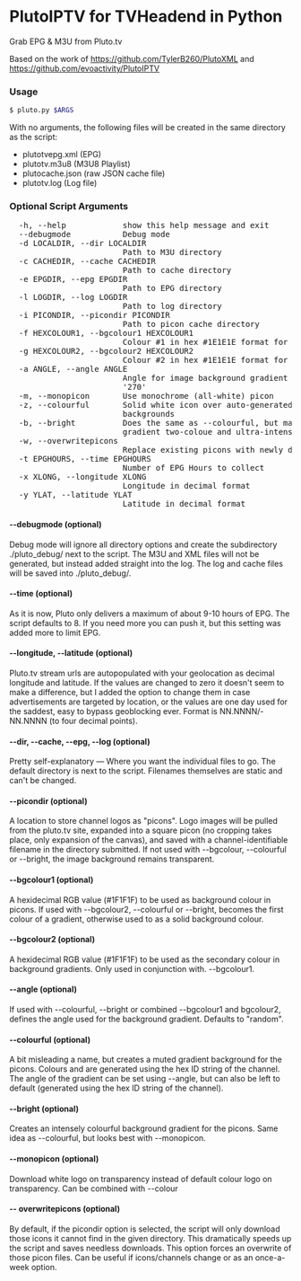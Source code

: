 # PlutoIPTV for TVHeadend in Python

Grab EPG &amp; M3U from Pluto.tv

Based on the work of https://github.com/TylerB260/PlutoXML and https://github.com/evoactivity/PlutoIPTV

### Usage

```bash
$ pluto.py $ARGS
```
With no arguments, the following files will be created in the same directory as the script:

- plutotvepg.xml (EPG)
- plutotv.m3u8 (M3U8 Playlist)
- plutocache.json (raw JSON cache file)
- plutotv.log (Log file)

### Optional Script Arguments
<pre>
  -h, --help            show this help message and exit
  --debugmode           Debug mode
  -d LOCALDIR, --dir LOCALDIR
                        Path to M3U directory
  -c CACHEDIR, --cache CACHEDIR
                        Path to cache directory
  -e EPGDIR, --epg EPGDIR
                        Path to EPG directory
  -l LOGDIR, --log LOGDIR
                        Path to log directory
  -i PICONDIR, --picondir PICONDIR
                        Path to picon cache directory
  -f HEXCOLOUR1, --bgcolour1 HEXCOLOUR1
                        Colour #1 in hex #1E1E1E format for image background
  -g HEXCOLOUR2, --bgcolour2 HEXCOLOUR2
                        Colour #2 in hex #1E1E1E format for image background
  -a ANGLE, --angle ANGLE
                        Angle for image background gradient in degrees, eg;
                        '270'
  -m, --monopicon       Use monochrome (all-white) picon
  -z, --colourful       Solid white icon over auto-generated dark gradient
                        backgrounds
  -b, --bright          Does the same as --colourful, but makes the background
                        gradient two-coloue and ultra-intense.
  -w, --overwritepicons
                        Replace existing picons with newly downloaded versions
  -t EPGHOURS, --time EPGHOURS
                        Number of EPG Hours to collect
  -x XLONG, --longitude XLONG
                        Longitude in decimal format
  -y YLAT, --latitude YLAT
                        Latitude in decimal format
</pre>
#### --debugmode (optional)

Debug mode will ignore all directory options and create the subdirectory ./pluto_debug/ next to the script. The M3U and XML files will not be generated, but instead added straight into the log. The log and cache files will be saved into ./pluto_debug/.

#### --time (optional)

As it is now, Pluto only delivers a maximum of about 9-10 hours of EPG. The script defaults to 8. If you need more you can push it, but this setting was added more to limit EPG.

#### --longitude, --latitude (optional)

Pluto.tv stream urls are autopopulated with your geolocation as decimal longitude and latitude. If the values are changed to zero it doesn't seem to make a difference, but I added the option to change them in case advertisements are targeted by location, or the values are one day used for the saddest, easy to bypass geoblocking ever. Format is NN.NNNN/-NN.NNNN (to four decimal points).

#### --dir, --cache, --epg, --log (optional)

Pretty self-explanatory — Where you want the individual files to go. The default directory is next to the script. Filenames themselves are static and can't be changed.

#### --picondir (optional)

A location to store channel logos as "picons". Logo images will be pulled from the pluto.tv site, expanded into a square picon (no cropping takes place, only expansion of the canvas), and saved with a channel-identifiable filename in the directory submitted. If not used with --bgcolour, --colourful or --bright, the image background remains transparent.

#### --bgcolour1 (optional)

A hexidecimal RGB value (#1F1F1F) to be used as background colour in picons. If used with --bgcolour2, --colourful or --bright, becomes the first colour of a gradient, otherwise used to as a solid background colour. 

#### --bgcolour2 (optional)

A hexidecimal RGB value (#1F1F1F) to be used as the secondary colour in background gradients. Only used in conjunction with. --bgcolour1.

#### --angle (optional)

If used with --colourful, --bright or combined --bgcolour1 and bgcolour2, defines the angle used for the background gradient. Defaults to "random".

#### --colourful (optional)

A bit misleading a name, but creates a muted gradient background for the picons. Colours and are generated using the hex ID string of the channel. The angle of the gradient can be set using --angle, but can also be left to default (generated using the hex ID string of the channel).

#### --bright (optional)

Creates an intensely colourful background gradient for the picons. Same idea as --colourful, but looks best with --monopicon.

#### --monopicon (optional)

Download white logo on transparency instead of default colour logo on transparency. Can be combined with --colour

#### -- overwritepicons (optional)

By default, if the picondir option is selected, the script will only download those icons it cannot find in the given directory. This dramatically speeds up the script and saves needless downloads. This option forces an overwrite of those picon files. Can be useful if icons/channels change or as an once-a-week option. 

